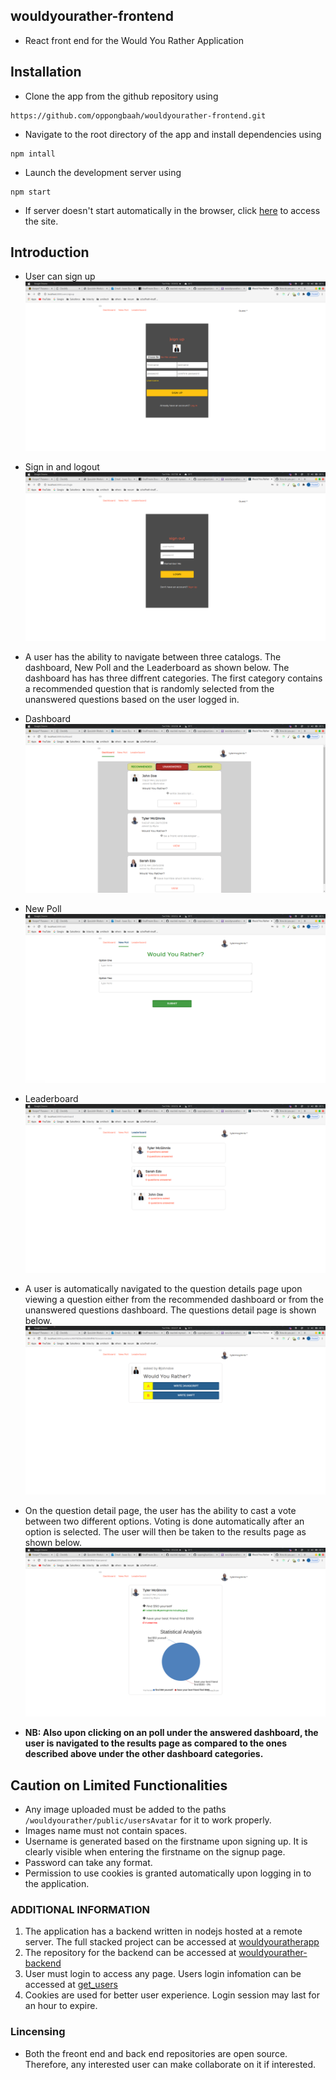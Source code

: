 ## wouldyourather-frontend
- React front end for the Would You Rather Application

## Installation
- Clone the app from the github repository using
```
https://github.com/oppongbaah/wouldyourather-frontend.git
```

- Navigate to the root directory of the app and install dependencies using
```
npm intall
```
- Launch the development server using
```
npm start
```
- If server doesn't start automatically in the browser, click [here](http://localhost:3000) to access the site.

## Introduction
- User can sign up
![result](wouldyourather/src/utils/signup.png "Sign Up")
- Sign in and logout
![signin](wouldyourather/src/utils/signin.png "Sign In")
- A user has the ability to navigate between three catalogs. The dashboard, New Poll and the Leaderboard as shown below. The dashboard has has three diffrent categories. The first category contains a recommended question that is randomly selected from the unanswered questions based on the user logged in. 
- Dashboard
![dashboard](wouldyourather/src/utils/dashboard.png "Dashboard")
- New Poll
![add-poll](wouldyourather/src/utils/addPoll.png "Add Poll")
- Leaderboard
![leaderboard](wouldyourather/src/utils/leaderboard.png "Leaderboard")
- A user is automatically navigated to the question details page upon viewing a question either from the recommended dashboard or from the unanswered questions dashboard. The questions detail page is shown below.
![question-page](wouldyourather/src/utils/qdp.png "Question Detail Page")
- On the question detail page, the user has the ability to cast a vote between two different options. Voting is done automatically after an option is selected. The user will then be taken to the results page as shown below.
![result](wouldyourather/src/utils/result.png "Result Page")

- **NB: Also upon clicking on an poll under the answered dashboard, the user is navigated to the results page as compared to the ones described above under the other dashboard categories.**

## Caution on Limited Functionalities
- Any image uploaded must be added to the paths ```/wouldyourather/public/usersAvatar``` for it to work properly.
- Images name must not contain spaces.
- Username is generated based on the firstname upon signing up. It is clearly visible when entering the firstname on the signup page.
- Password can take any format.
- Permission to use cookies is granted automatically upon logging in to the application.

### ADDITIONAL INFORMATION
1. The application has a backend written in nodejs hosted at a remote server. The full stacked project can be accessed at [wouldyouratherapp](https://wouldyouratherapplication.herokuapp.com)
2. The repository for the backend can be accessed at [wouldyourather-backend](https://github.com/oppongbaah/wouldyourather-backend.git)
2. User must login to access any page. Users login infomation can be accessed at [get_users](https://wouldyouratherapplication.herokuapp.com/users/fetch-all)
3. Cookies are used for better user experience. Login session may last for an hour to expire.

### Lincensing
- Both the freont end and back end repositories are open source. Therefore, any interested user can make collaborate on it if interested.


